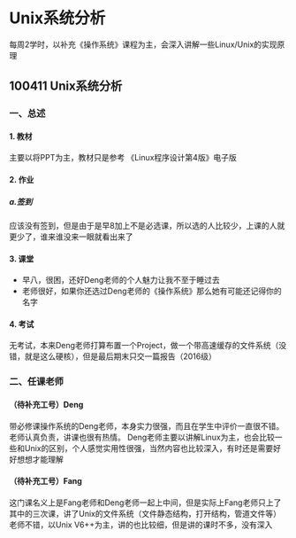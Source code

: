 # Unix系统分析
每周2学时，以补充《操作系统》课程为主，会深入讲解一些Linux/Unix的实现原理
## 100411 Unix系统分析
### 一、总述
#### 1. 教材
主要以将PPT为主，教材只是参考
《Linux程序设计第4版》电子版
#### 2. 作业
##### a.签到
  应该没有签到，但是由于是早8加上不是必选课，所以选的人比较少，上课的人就更少了，谁来谁没来一眼就看出来了
#### 3. 课堂
  * 早八，很困，还好Deng老师的个人魅力让我不至于睡过去
  * 老师很好，如果你还选过Deng老师的《操作系统》那么她有可能还记得你的名字
#### 4. 考试
  无考试，本来Deng老师打算布置一个Project，做一个带高速缓存的文件系统（没错，就是这么硬核），但是最后期末只交一篇报告（2016级）
### 二、任课老师
#### （待补充工号）Deng
  带必修课操作系统的Deng老师，本身实力很强，而且在学生中评价一直很不错。老师认真负责，讲课也很有热情。
  Deng老师主要以讲解Linux为主，也会比较一些和Unix的区别，个人感觉实用性很强，当然内容也比较深入，有时还是需要好好想想才能理解
#### （待补充工号）Fang
  这门课名义上是Fang老师和Deng老师一起上中间，但是实际上Fang老师只上了其中的三次课，讲了Unix的文件系统（文件静态结构，打开结构，管道文件等）
  老师不错，以Unix V6++为主，讲的也比较细，但是讲的课时不多，没有深入
